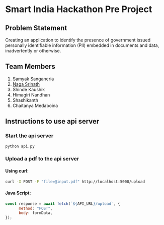 # Smart India Hackathon Pre Project

## Problem Statement
Creating an application to identify the presence of government issued personally identifiable information (PII) embedded in documents and data, inadvertently or otherwise.

## Team Members
1. Samyak Sanganeria
2. [Naga Srinath](https://knsrinath.com)
3. Shinde Kaushik
4. Himagiri Nandhan
5. Shashikanth
6. Chaitanya Medaboina

## Instructions to use api server

### Start the api server
`python api.py`

### Upload a pdf to the api server

#### Using curl: 

```bash
curl -X POST -F "file=@input.pdf" http://localhost:5000/upload
```

#### Java Script: 

```javascript
const response = await fetch(`${API_URL}/upload`, {
      method: "POST",
      body: formData,
});
```
